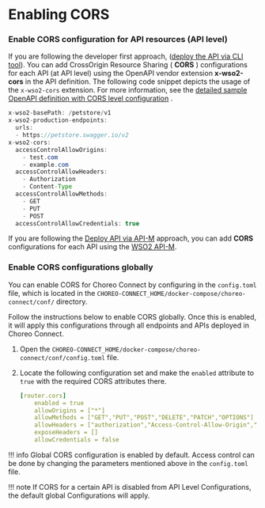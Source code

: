 # Enabling CORS

### Enable CORS configuration for API resources (API level)

If you are following the developer first approach, ([deploy the API via CLI tool]({{base_path}}/deploy-and-publish/deploy-on-gateway/choreo-connect/deploy-api/deploy-api-via-apictl/)). You can add CrossOrigin Resource Sharing ( **CORS** ) configurations for each API (at API level) using the OpenAPI vendor extension **x-wso2-cors** in the API definition. The following code snippet depicts the usage of the `x-wso2-cors` extension. For more information, see the [detailed sample OpenAPI definition with CORS level configuration](https://github.com/wso2/product-microgateway/blob/master/samples/cors_sample.yaml) .

``` java
x-wso2-basePath: /petstore/v1
x-wso2-production-endpoints:
  urls:
  - https://petstore.swagger.io/v2
x-wso2-cors:
  accessControlAllowOrigins:
    - test.com
    - example.com
  accessControlAllowHeaders:
    - Authorization
    - Content-Type
  accessControlAllowMethods:
    - GET
    - PUT
    - POST
  accessControlAllowCredentials: true
```

If you are following the [Deploy API via API-M]({{base_path}}/deploy-and-publish/deploy-on-gateway/choreo-connect/deploy-api/deploy-api-via-apim/) approach, you can add **CORS** configurations for each API using the [WSO2 API-M]({{base_path}}/design/advanced-topics/enabling-cors-for-apis/#EnablingCORSPerAPI).

### Enable CORS configurations globally

You can enable CORS for Choreo Connect by configuring in the `config.toml` file, which is located in the `CHOREO-CONNECT_HOME/docker-compose/choreo-connect/conf/` directory.

Follow the instructions below to enable CORS globally. Once this is enabled, it will apply this configurations through all endpoints and APIs deployed in Choreo Connect.

1. Open the `CHOREO-CONNECT_HOME/docker-compose/choreo-connect/conf/config.toml` file.
2. Locate the following configuration set and make the `enabled` attribute to `true` with the required CORS attributes there.

     ``` yml
     [router.cors]
         enabled = true
         allowOrigins = ["*"]
         allowMethods = ["GET","PUT","POST","DELETE","PATCH","OPTIONS"]
         allowHeaders = ["authorization","Access-Control-Allow-Origin","Content-Type","SOAPAction","apikey", "testKey", "Internal-Key"]
         exposeHeaders = []
         allowCredentials = false
     ```

!!! info 
    Global CORS configuration is enabled by default. Access control can be done by changing the parameters mentioned above in the `config.toml` file.

!!! note 
    If CORS for a certain API is disabled from API Level Configurations, the default global Configurations will apply.
